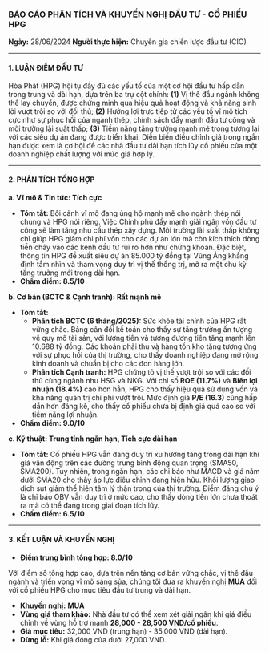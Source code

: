 ### **BÁO CÁO PHÂN TÍCH VÀ KHUYẾN NGHỊ ĐẦU TƯ - CỔ PHIẾU HPG**

**Ngày:** 28/06/2024
**Người thực hiện:** Chuyên gia chiến lược đầu tư (CIO)

---

#### **1. LUẬN ĐIỂM ĐẦU TƯ**

Hòa Phát (HPG) hội tụ đầy đủ các yếu tố của một cơ hội đầu tư hấp dẫn trong trung và dài hạn, dựa trên ba trụ cột chính: **(1)** Vị thế đầu ngành không thể lay chuyển, được chứng minh qua hiệu quả hoạt động và khả năng sinh lời vượt trội so với đối thủ; **(2)** Hưởng lợi trực tiếp từ các yếu tố vĩ mô tích cực như sự phục hồi của ngành thép, chính sách đẩy mạnh đầu tư công và môi trường lãi suất thấp; **(3)** Tiềm năng tăng trưởng mạnh mẽ trong tương lai với các siêu dự án đang được triển khai. Diễn biến điều chỉnh giá trong ngắn hạn được xem là cơ hội để các nhà đầu tư dài hạn tích lũy cổ phiếu của một doanh nghiệp chất lượng với mức giá hợp lý.

---

#### **2. PHÂN TÍCH TỔNG HỢP**

**a. Vĩ mô & Tin tức: Tích cực**
*   **Tóm tắt:** Bối cảnh vĩ mô đang ủng hộ mạnh mẽ cho ngành thép nói chung và HPG nói riêng. Việc Chính phủ đẩy mạnh giải ngân vốn đầu tư công sẽ làm tăng nhu cầu thép xây dựng. Môi trường lãi suất thấp không chỉ giúp HPG giảm chi phí vốn cho các dự án lớn mà còn kích thích dòng tiền chảy vào các kênh đầu tư rủi ro hơn như chứng khoán. Đặc biệt, thông tin HPG đề xuất siêu dự án 85.000 tỷ đồng tại Vũng Áng khẳng định tầm nhìn và tham vọng duy trì vị thế thống trị, mở ra một chu kỳ tăng trưởng mới trong dài hạn.
*   **Chấm điểm: 8.5/10**

**b. Cơ bản (BCTC & Cạnh tranh): Rất mạnh mẽ**
*   **Tóm tắt:**
    *   **Phân tích BCTC (6 tháng/2025):** Sức khỏe tài chính của HPG rất vững chắc. Bảng cân đối kế toán cho thấy sự tăng trưởng ấn tượng về quy mô tài sản, với lượng tiền và tương đương tiền tăng mạnh lên 10.688 tỷ đồng. Các khoản phải thu và hàng tồn kho tăng tương ứng với sự phục hồi của thị trường, cho thấy doanh nghiệp đang mở rộng kinh doanh và chuẩn bị cho các đơn hàng lớn.
    *   **Phân tích Cạnh tranh:** HPG chứng tỏ vị thế vượt trội so với các đối thủ cùng ngành như HSG và NKG. Với chỉ số **ROE (11.7%)** và **Biên lợi nhuận (18.4%)** cao hơn hẳn, HPG cho thấy hiệu quả sử dụng vốn và khả năng quản trị chi phí vượt trội. Mức định giá **P/E (16.3)** cũng hấp dẫn hơn đáng kể, cho thấy cổ phiếu chưa bị định giá quá cao so với tiềm năng lợi nhuận.
*   **Chấm điểm: 9.0/10**

**c. Kỹ thuật: Trung tính ngắn hạn, Tích cực dài hạn**
*   **Tóm tắt:** Cổ phiếu HPG vẫn đang duy trì xu hướng tăng trong dài hạn khi giá vận động trên các đường trung bình động quan trọng (SMA50, SMA200). Tuy nhiên, trong ngắn hạn, các chỉ báo như MACD và giá nằm dưới SMA20 cho thấy áp lực điều chỉnh đang hiện hữu. Khối lượng giao dịch sụt giảm thể hiện tâm lý thận trọng của thị trường. Điểm đáng chú ý là chỉ báo OBV vẫn duy trì ở mức cao, cho thấy dòng tiền lớn chưa thoát ra mà có thể đang trong giai đoạn tích lũy.
*   **Chấm điểm: 6.5/10**

---

#### **3. KẾT LUẬN VÀ KHUYẾN NGHỊ**

*   **Điểm trung bình tổng hợp: 8.0/10**

Với điểm số tổng hợp cao, dựa trên nền tảng cơ bản vững chắc, vị thế đầu ngành và triển vọng vĩ mô sáng sủa, chúng tôi đưa ra khuyến nghị **MUA** đối với cổ phiếu HPG cho mục tiêu đầu tư trung và dài hạn.

*   **Khuyến nghị:** **MUA**
*   **Vùng giá tham khảo:** Nhà đầu tư có thể xem xét giải ngân khi giá điều chỉnh về vùng hỗ trợ mạnh **28,000 - 28,500 VND/cổ phiếu**.
*   **Giá mục tiêu:** 32,000 VND (trung hạn) - 35,000 VND (dài hạn).
*   **Dừng lỗ:** Khi giá đóng cửa dưới 27,000 VND.